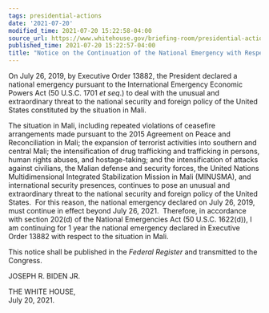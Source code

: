 ```yaml
---
tags: presidential-actions
date: '2021-07-20'
modified_time: 2021-07-20 15:22:58-04:00
source_url: https://www.whitehouse.gov/briefing-room/presidential-actions/2021/07/20/notice-on-the-continuation-of-the-national-emergency-with-respect-to-mali/
published_time: 2021-07-20 15:22:57-04:00
title: "Notice on the Continuation of the National Emergency with Respect to\_Mali"
---
```

 
On July 26, 2019, by Executive Order 13882, the President declared a
national emergency pursuant to the International Emergency Economic
Powers Act (50 U.S.C. 1701 *et seq*.) to deal with the unusual and
extraordinary threat to the national security and foreign policy of the
United States constituted by the situation in Mali.

The situation in Mali, including repeated violations of ceasefire
arrangements made pursuant to the 2015 Agreement on Peace and
Reconciliation in Mali; the expansion of terrorist activities into
southern and central Mali; the intensification of drug trafficking and
trafficking in persons, human rights abuses, and hostage-taking; and the
intensification of attacks against civilians, the Malian defense and
security forces, the United Nations Multidimensional Integrated
Stabilization Mission in Mali (MINUSMA), and international security
presences, continues to pose an unusual and extraordinary threat to the
national security and foreign policy of the United States.  For this
reason, the national emergency declared on July 26, 2019, must continue
in effect beyond July 26, 2021.  Therefore, in accordance with section
202(d) of the National Emergencies Act (50 U.S.C. 1622(d)), I am
continuing for 1 year the national emergency declared in Executive Order
13882 with respect to the situation in Mali.

This notice shall be published in the *Federal Register* and transmitted
to the Congress.          

JOSEPH R. BIDEN JR.

THE WHITE HOUSE,  
July 20, 2021.
